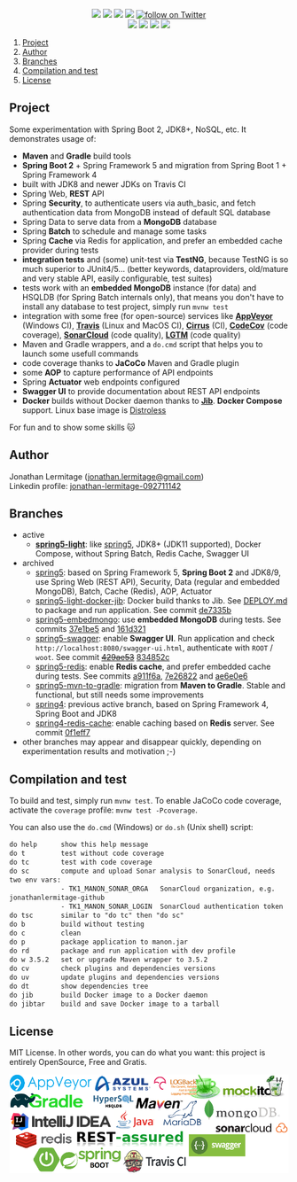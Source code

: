 <p align="center">
    <a href="https://ci.appveyor.com/project/jonathanlermitage/manon"><img src="https://ci.appveyor.com/api/projects/status/3tfcq04yte3ff1iq?svg=true"/></a>
    <a href="https://travis-ci.org/jonathanlermitage/manon"><img src="https://travis-ci.org/jonathanlermitage/manon.svg?branch=spring5-light"/></a>
    <a href="http://cirrus-ci.com/github/jonathanlermitage/manon/spring5-light"><img src="https://api.cirrus-ci.com/github/jonathanlermitage/manon.svg?branch=spring5-light"/></a>
    <a href="https://github.com/jonathanlermitage/manon/blob/master/LICENSE.txt"><img src="https://img.shields.io/github/license/jonathanlermitage/manon.svg"/></a>
    <a href="https://twitter.com/intent/follow?screen_name=JLermitage"><img src="https://img.shields.io/twitter/follow/JLermitage.svg?style=social" alt="follow on Twitter"></a>
    <br/>
    <a href="https://sonarcloud.io/dashboard?id=nanon%3Amanon-light"><img src="https://sonarcloud.io/api/project_badges/measure?project=nanon%3Amanon-light&metric=alert_status"/></a>
    <a href="https://codecov.io/gh/jonathanlermitage/manon/branch/spring5-light"><img src="https://codecov.io/gh/jonathanlermitage/manon/branch/spring5-light/graph/badge.svg"/></a>
    <a href="https://lgtm.com/projects/g/jonathanlermitage/manon/alerts/"><img src="https://img.shields.io/lgtm/alerts/g/jonathanlermitage/manon.svg?logo=lgtm&logoWidth=18"/></a>
    <a href="https://lgtm.com/projects/g/jonathanlermitage/manon/context:java"><img src="https://img.shields.io/lgtm/grade/java/g/jonathanlermitage/manon.svg?logo=lgtm&logoWidth=18"/></a>
</p>

1. [Project](https://github.com/jonathanlermitage/manon#project)  
2. [Author](https://github.com/jonathanlermitage/manon#author)
3. [Branches](https://github.com/jonathanlermitage/manon#branches)
4. [Compilation and test](https://github.com/jonathanlermitage/manon#compilation-and-test)
5. [License](https://github.com/jonathanlermitage/manon#license)

## Project

Some experimentation with Spring Boot 2, JDK8+, NoSQL, etc. It demonstrates usage of:

* **Maven** and **Gradle** build tools
* **Spring Boot 2** + Spring Framework 5 and migration from Spring Boot 1 + Spring Framework 4
* built with JDK8 and newer JDKs on Travis CI
* Spring Web, **REST** API
* Spring **Security**, to authenticate users via auth_basic, and fetch authentication data from MongoDB instead of default SQL database 
* Spring Data to serve data from a **MongoDB** database
* Spring **Batch** to schedule and manage some tasks
* Spring **Cache** via Redis for application, and prefer an embedded cache provider during tests
* **integration tests** and (some) unit-test via **TestNG**, because TestNG is so much superior to JUnit4/5... (better keywords, dataproviders, old/mature and very stable API, easily configurable, test suites)
* tests work with an **embedded MongoDB** instance (for data) and HSQLDB (for Spring Batch internals only), that means you don't have to install any database to test project, simply run `mvnw test` 
* integration with some free (for open-source) services like **[AppVeyor](https://ci.appveyor.com/project/jonathanlermitage/manon)** (Windows CI), **[Travis](https://travis-ci.org/jonathanlermitage/manon)** (Linux and MacOS CI), **[Cirrus](https://cirrus-ci.com)** (CI), **[CodeCov](https://codecov.io/gh/jonathanlermitage/manon)** (code coverage), **[SonarCloud](https://sonarcloud.io/dashboard?id=nanon:manon)** (code quality), **[LGTM](https://lgtm.com/)** (code quality) 
* Maven and Gradle wrappers, and a `do.cmd` script that helps you to launch some usefull commands
* code coverage thanks to **JaCoCo** Maven and Gradle plugin
* some **AOP** to capture performance of API endpoints
* Spring **Actuator** web endpoints configured
* **Swagger UI** to provide documentation about REST API endpoints
* **Docker** builds without Docker daemon thanks to **[Jib](https://github.com/GoogleContainerTools/jib)**. **Docker Compose** support. Linux base image is [Distroless](https://github.com/GoogleContainerTools/distroless)

For fun and to show some skills :cat:

## Author

Jonathan Lermitage (<jonathan.lermitage@gmail.com>)  
Linkedin profile: [jonathan-lermitage-092711142](https://www.linkedin.com/in/jonathan-lermitage-092711142/)

## Branches

* active
  * **[spring5-light](https://github.com/jonathanlermitage/manon/tree/spring5-light)**: like [spring5](https://github.com/jonathanlermitage/manon/tree/spring5), JDK8+ (JDK11 supported), Docker Compose, without Spring Batch, Redis Cache, Swagger UI
* archived
  * [spring5](https://github.com/jonathanlermitage/manon/tree/spring5): based on Spring Framework 5, **Spring Boot 2** and JDK8/9, use Spring Web (REST API), Security, Data (regular and embedded MongoDB), Batch, Cache (Redis), AOP, Actuator
  * [spring5-light-docker-jib](https://github.com/jonathanlermitage/manon/tree/spring5-light-docker-jib): Docker build thanks to Jib. See [DEPLOY.md](./DEPLOY.md) to package and run application. See commit [de7335b](https://github.com/jonathanlermitage/manon/commit/de7335b2be850ca6a7b683bdbe2b86adc990b594)
  * [spring5-embedmongo](https://github.com/jonathanlermitage/manon/tree/spring5-embedmongo): use **embedded MongoDB** during tests. See commits [37e1be5](https://github.com/jonathanlermitage/manon/commit/37e1be5f01c3ffa6ecf4d9c3e558b4ffb297227f) and [161d321](https://github.com/jonathanlermitage/manon/commit/161d3214ab72e76a2f041bbe8914077137513fb7)
  * [spring5-swagger](https://github.com/jonathanlermitage/manon/tree/spring5-swagger): enable **Swagger UI**. Run application and check `http://localhost:8080/swagger-ui.html`, authenticate with `ROOT` / `woot`. See commit [~~429ae53~~](https://github.com/jonathanlermitage/manon/commit/429ae53bc5211d8d97e8ccca20a4b183f207c6ee) [834852c](https://github.com/jonathanlermitage/manon/commit/834852cd5ce8bbb869a189aecdd90097c9168152)
  * [spring5-redis](https://github.com/jonathanlermitage/manon/tree/spring5-redis): enable **Redis cache**, and prefer embedded cache during tests. See commits [a911f6a](https://github.com/jonathanlermitage/manon/commit/a911f6a08ce67b3b302f4ea3d17a73e8a0dcd6e6), [7e26822](https://github.com/jonathanlermitage/manon/commit/7e268222a745e5bbb88129d99b91379bafac7f58) and [ae6e0e6](https://github.com/jonathanlermitage/manon/commit/ae6e0e69ac37dbe44b51f449600943e09b9b149b) 
  * [spring5-mvn-to-gradle](https://github.com/jonathanlermitage/manon/tree/spring5-mvn-to-gradle): migration from **Maven to Gradle**. Stable and functional, but still needs some improvements
  * [spring4](https://github.com/jonathanlermitage/manon/tree/spring4): previous active branch, based on Spring Framework 4, Spring Boot and JDK8
  * [spring4-redis-cache](https://github.com/jonathanlermitage/manon/tree/spring4-redis-cache): enable caching based on **Redis** server. See commit [0f1eff7](https://github.com/jonathanlermitage/manon/commit/0f1eff768e73a69e07016e153b825a131146a63a)
* other branches may appear and disappear quickly, depending on experimentation results and motivation ;-)

## Compilation and test

To build and test, simply run `mvnw test`. To enable JaCoCo code coverage, activate the `coverage` profile: `mvnw test -Pcoverage`.  
  
You can also use the `do.cmd` (Windows) or `do.sh` (Unix shell) script:  
```
do help      show this help message
do t         test without code coverage
do tc        test with code coverage
do sc        compute and upload Sonar analysis to SonarCloud, needs two env vars:
             - TK1_MANON_SONAR_ORGA   SonarCloud organization, e.g. jonathanlermitage-github
             - TK1_MANON_SONAR_LOGIN  SonarCloud authentication token
do tsc       similar to "do tc" then "do sc"
do b         build without testing
do c         clean
do p         package application to manon.jar
do rd        package and run application with dev profile 
do w 3.5.2   set or upgrade Maven wrapper to 3.5.2
do cv        check plugins and dependencies versions
do uv        update plugins and dependencies versions
do dt        show dependencies tree
do jib       build Docker image to a Docker daemon
do jibtar    build and save Docker image to a tarball 
```

## License

MIT License. In other words, you can do what you want: this project is entirely OpenSource, Free and Gratis.

![banner](./misc/banner.png)
